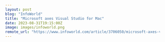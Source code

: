 ```yaml
---
layout: post
blog: "InfoWorld"
title: "Microsoft axes Visual Studio for Mac"
date: 2023-08-31T19:15:00Z
image: images/infoworld.png
remote_url: "https://www.infoworld.com/article/3706050/microsoft-axes-visual-studio-for-mac.html#tk.rss_applicationdevelopment"
---
```

